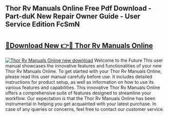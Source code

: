 ## Thor Rv Manuals Online Free Pdf Download - Part-duK New Repair Owner Guide - User Service Edition FcSmN

# <h2><a href="http://bc32342.oget.top/?id=Thor+Rv+Manuals+Online">🔗Download New 👉🔴 Thor Rv Manuals Online</a></h2>

[![Thor Rv Manuals Online new download](https://i.imgur.com/5g1atiW.png)](http://bc32342.oget.top/?id=Thor+Rv+Manuals+Online)
Welcome to the Future This user manual showcases the innovative features and functionalities of your new Thor Rv Manuals Online. To get started with your Thor Rv Manuals Online, please read this user manual carefully before use. It includes detailed instructions for product setup, as well as information on how to use its various features and capabilities. This innovative Thor Rv Manuals Online offers a comprehensive suite of features designed to streamline your workflow. Our expectation is that the Thor Rv Manuals Online has been instrumental in helping you get acquainted with your latest purchase. In case of any queries or concerns, feel free to contact our customer service.
